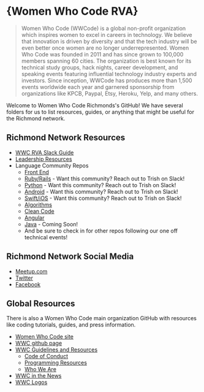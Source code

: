 # {Women Who Code RVA}

>Women Who Code (WWCode) is a global non-profit organization which inspires women to excel in careers in technology. We believe that innovation is driven by diversity and that the tech industry will be even better once women are no longer underrepresented. Women Who Code was founded in 2011 and has since grown to 100,000 members spanning 60 cities. The organization is best known for its technical study groups, hack nights, career development, and speaking events featuring influential technology industry experts and investors. Since inception, WWCode has produces more than 1,500 events worldwide each year and garnered sponsorship from organizations like KPCB, Paypal, Etsy, Heroku, Yelp, and many others.

Welcome to Women Who Code Richmonds's GitHub!  We have several folders for us to list resources, guides, or anything that might be useful for the Richmond network.

## Richmond Network Resources

* [WWC RVA Slack Guide](slack_guide.md)
* [Leadership Resources](leadership-resources)
* Language Community Repos
  * [Front End](https://github.com/womenwhocoderichmond/front-end-community)
  * [Ruby/Rails](https://github.com/womenwhocoderichmond) - Want this community? Reach out to Trish on Slack!
  * [Python](https://github.com/womenwhocoderichmond) - Want this community? Reach out to Trish on Slack!
  * [Android](https://github.com/womenwhocoderichmond/android-development-community) - Want this community? Reach out to Trish on Slack!
  * [Swift/iOS](https://github.com/womenwhocoderichmond/ios-development-community) - Want this community? Reach out to Trish on Slack!
  * [Algorithms](https://github.com/womenwhocoderichmond/algorithms-community)
  * [Clean Code](https://github.com/womenwhocoderichmond/clean-code-community)
  * [Angular](https://github.com/womenwhocoderichmond/angular-community)
  * [Java](https://github.com/womenwhocoderichmond) - Coming Soon!
  * And be sure to check in for other repos following our one off technical events! 

## Richmond Network Social Media
* [Meetup.com](meetup.com/Women-Who-Code-Richmond)
* [Twitter](https://twitter.com/WWCodeRichmond)
* [Facebook](https://www.facebook.com/WWCodeRichmond/)


## Global Resources
There is also a Women Who Code main organization GitHub with resources like coding tutorials, guides, and press information.

* [Women Who Code site](https://www.womenwhocode.com/)  
* [WWC github page](https://github.com/WomenWhoCode)  
* [WWC Guidelines and Resources](https://github.com/WomenWhoCode/guidelines-resources)  
	* [Code of Conduct](https://github.com/WomenWhoCode/guidelines-resources/blob/master/code_of_conduct.md)
	* [Programming Resources](https://github.com/WomenWhoCode/guidelines-resources/blob/master/learn_to_program.md)
	* [Who We Are](https://github.com/WomenWhoCode/guidelines-resources/blob/master/who_we_are.md) 
* [WWC in the News](https://github.com/WomenWhoCode/WWCodeInTheNews)
* [WWC Logos](https://github.com/WomenWhoCode/WWC-Assets/tree/master/logos)
